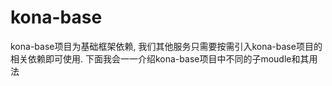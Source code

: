 # kona-base
kona-base项目为基础框架依赖, 我们其他服务只需要按需引入kona-base项目的相关依赖即可使用. 下面我会一一介绍kona-base项目中不同的子moudle和其用法





